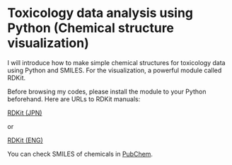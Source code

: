 # Toxicology data analysis using Python (Chemical structure visualization)

I will introduce how to make simple chemical structures for toxicology data using Python and SMILES.
For the visualization, a powerful module called RDKit.

Before browsing my codes, please install the module to your Python beforehand.
Here are URLs to RDKit manuals:

[RDKit (JPN)](https://rdkit.org/docs_jp/Getting_Started_with_RDKit_in_Python_jp.html)

or

[RDKit (ENG)](https://www.rdkit.org/docs/GettingStartedInPython.html)

You can check SMILES of chemicals in [PubChem](https://pubchem.ncbi.nlm.nih.gov/).
